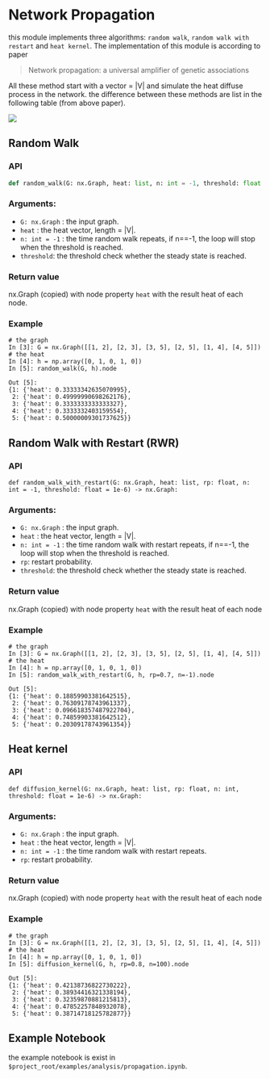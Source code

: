 # Network Propagation
this module implements three algorithms: `random walk`, `random walk with restart` and `heat kernel`. The 
implementation of this module is according to paper
> Network propagation: a universal amplifier of genetic associations

All these method start with a vector = |V| and simulate the heat diffuse process in the network.
the difference between these methods are list in the following table (from above paper).

![](/Users/yangxu/PyPathway/docs/markdowns/images/propagation/propagation_overview.png)

## Random Walk

### API
```python
def random_walk(G: nx.Graph, heat: list, n: int = -1, threshold: float = 1e-6) -> nx.Graph
```

### Arguments:
* `G: nx.Graph` : the input graph.
* `heat` : the heat vector, length = |V|.
* `n: int = -1` : the time random walk repeats, if n==-1, the loop will stop when the
    threshold is reached.
* `threshold`: the threshold check whether the steady state is reached.

### Return value
nx.Graph (copied) with node property `heat` with the result heat of each node.

### Example

```
# the graph
In [3]: G = nx.Graph([[1, 2], [2, 3], [3, 5], [2, 5], [1, 4], [4, 5]])
# the heat
In [4]: h = np.array([0, 1, 0, 1, 0])
In [5]: random_walk(G, h).node

Out [5]: 
{1: {'heat': 0.33333342635070995},
 2: {'heat': 0.49999990698262176},
 3: {'heat': 0.3333333333333327},
 4: {'heat': 0.3333332403159554},
 5: {'heat': 0.50000009301737625}}
```

## Random Walk with Restart (RWR)

### API
```
def random_walk_with_restart(G: nx.Graph, heat: list, rp: float, n: int = -1, threshold: float = 1e-6) -> nx.Graph:
```

### Arguments:
* `G: nx.Graph` : the input graph.
* `heat` : the heat vector, length = |V|.
* `n: int = -1` : the time random walk with restart repeats, if n==-1, the loop will stop when the
    threshold is reached.
* `rp`: restart probability.
* `threshold`: the threshold check whether the steady state is reached.

### Return value
nx.Graph (copied) with node property `heat` with the result heat of each node

### Example

```
# the graph
In [3]: G = nx.Graph([[1, 2], [2, 3], [3, 5], [2, 5], [1, 4], [4, 5]])
# the heat
In [4]: h = np.array([0, 1, 0, 1, 0])
In [5]: random_walk_with_restart(G, h, rp=0.7, n=-1).node

Out [5]: 
{1: {'heat': 0.18859903381642515},
 2: {'heat': 0.76309178743961337},
 3: {'heat': 0.096618357487922704},
 4: {'heat': 0.74859903381642512},
 5: {'heat': 0.20309178743961354}}
```

## Heat kernel

### API
```
def diffusion_kernel(G: nx.Graph, heat: list, rp: float, n: int, threshold: float = 1e-6) -> nx.Graph:
```

### Arguments:
* `G: nx.Graph` : the input graph.
* `heat` : the heat vector, length = |V|.
* `n: int = -1` : the time random walk with restart repeats.
* `rp`: restart probability.

### Return value
nx.Graph (copied) with node property `heat` with the result heat of each node

### Example

```
# the graph
In [3]: G = nx.Graph([[1, 2], [2, 3], [3, 5], [2, 5], [1, 4], [4, 5]])
# the heat
In [4]: h = np.array([0, 1, 0, 1, 0])
In [5]: diffusion_kernel(G, h, rp=0.8, n=100).node

Out [5]: 
{1: {'heat': 0.42138736822730222},
 2: {'heat': 0.38934416321338194},
 3: {'heat': 0.32359870881215813},
 4: {'heat': 0.47852257848932078},
 5: {'heat': 0.38714718125782877}}
```

## Example Notebook

the example notebook is exist in `$project_root/examples/analysis/propagation.ipynb`.